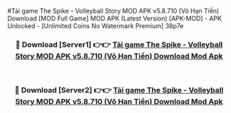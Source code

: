 #Tải game The Spike - Volleyball Story MOD APK v5.8.710 (Vô Hạn Tiền) Download [MOD Full Game] MOD APK (Latest Version) [APK-MOD] - APK Unlocked - [Unlimited Coins No Watermark Premium] 38p7e



<div align="center">

<h3>🔴 Download [Server1] 👉👉 <a href="https://momento.my/?title=Tải_game_The_Spike_-_Volleyball_Story_MOD_APK_v5.8.710_(Vô_Hạn_Tiền)_Download">Tải game The Spike - Volleyball Story MOD APK v5.8.710 (Vô Hạn Tiền) Download Mod Apk</a></h3><br>

<h3>🔴 Download [Server2] 👉👉 <a href="https://momento.my/?title=Tải_game_The_Spike_-_Volleyball_Story_MOD_APK_v5.8.710_(Vô_Hạn_Tiền)_Download">Tải game The Spike - Volleyball Story MOD APK v5.8.710 (Vô Hạn Tiền) Download Mod Apk</a></h3>
</div>
